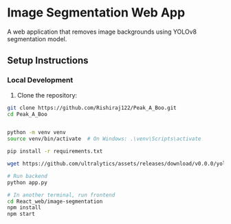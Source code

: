 # Image Segmentation Web App

A web application that removes image backgrounds using YOLOv8 segmentation model.

## Setup Instructions

### Local Development
1. Clone the repository:
```bash
git clone https://github.com/Rishiraj122/Peak_A_Boo.git
cd Peak_A_Boo


python -m venv venv
source venv/bin/activate  # On Windows: .\venv\Scripts\activate

pip install -r requirements.txt

wget https://github.com/ultralytics/assets/releases/download/v0.0.0/yolov8m-seg.pt

# Run backend
python app.py

# In another terminal, run frontend
cd React_web/image-segmentation
npm install
npm start